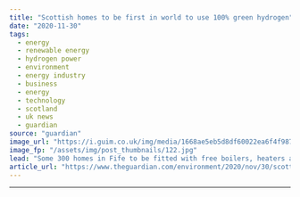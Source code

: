 ```yaml
---
title: "Scottish homes to be first in world to use 100% green hydrogen"
date: "2020-11-30"
tags: 
  - energy
  - renewable energy
  - hydrogen power
  - environment
  - energy industry
  - business
  - energy
  - technology
  - scotland
  - uk news
  - guardian
source: "guardian"
image_url: "https://i.guim.co.uk/img/media/1668ae5eb5d8df60022ea6f4f987e79854eb03a8/0_224_6720_4032/master/6720.jpg?width=460&quality=85&auto=format&fit=max&s=e63df686b35ed399b292946c3a0bbade"
image_fp: "/assets/img/post_thumbnails/122.jpg"
lead: "Some 300 homes in Fife to be fitted with free boilers, heaters and cooking appliancesHundreds of homes in Scotland will soon become the first in the world to use 100% green hydrogen to heat their properties and cook their meals as part of a new trial..."
article_url: "https://www.theguardian.com/environment/2020/nov/30/scottish-green-hydrogen-fife"
---
```


---
